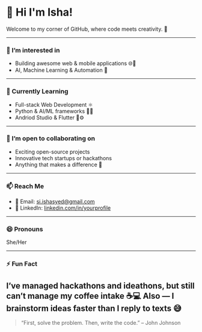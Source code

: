  # 👋 Hi I'm Isha!

Welcome to my corner of GitHub, where code meets creativity. 🚀

---

### 👀 I’m interested in
- Building awesome web & mobile applications 🌐📱  
- AI, Machine Learning & Automation 🤖  

---

### 🌱 Currently Learning
- Full-stack Web Development ⚛  
- Python & AI/ML frameworks 🐍🧬  
- Andriod Studio & Flutter 🐳⚙  

---

### 💞 I’m open to collaborating on
- Exciting open-source projects  
- Innovative tech startups or hackathons  
- Anything that makes a difference 🌟  

---

### 📫 Reach Me
- 📧 Email: si.ishasyed@gmail.com  
- 💼 LinkedIn: [linkedin.com/in/yourprofile](https://www.linkedin.com/in/isha-syed-37a99429a/)  

---

### 😄 Pronouns
She/Her

---

### ⚡ Fun Fact
I’ve managed hackathons and ideathons, but still can’t manage my coffee intake ☕💻
Also — I brainstorm ideas faster than I reply to texts 😅
---

> “First, solve the problem. Then, write the code.” – John Johnson
<!---
Kore0106/Kore0106 is a ✨ special ✨ repository because its `README.md` (this file) appears on your GitHub profile.
You can click the Preview link to take a look at your changes.
--->
